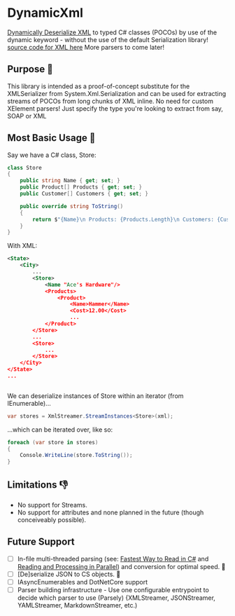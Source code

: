 # DynamicXml
[Dynamically Deserialize XML](https://github.com/MikePreston17/DynamicXml) to typed C# classes (POCOs) by use of the dynamic keyword - without the use of the default Serialization library!  [source code for XML here](https://github.com/MikePreston17/DynamicXml/blob/master/Parsely/DynamicXml/Classes/XmlStreamer.cs)  More parsers to come later!

## Purpose :8ball:
This library is intended as a proof-of-concept substitute for the XMLSerializer from System.Xml.Serialization and can be used for extracting streams of POCOs from long chunks of XML inline.  No need for custom XElement parsers!  Just specify the type you're looking to extract from say, SOAP or XML


## Most Basic Usage :wrench:

Say we have a C# class, Store:

```csharp
class Store
{
    public string Name { get; set; }
    public Product[] Products { get; set; }
    public Customer[] Customers { get; set; }        

    public override string ToString()
    {
        return $"{Name}\n Products: {Products.Length}\n Customers: {Customers.Length}";
    }
}

```
With XML:
```xml
<State>
    <City>
        ...
        <Store>
            <Name "Ace's Hardware"/>
            <Products>
                <Product>
                    <Name>Hammer</Name>
                    <Cost>12.00</Cost>
                    ...
            </Product>
        </Store>
        ...
        <Store>
            ...
        </Store>
    </City>
</State>
...
    
```


We can deserialize instances of Store within an iterator (from IEnumerable)...

```csharp
var stores = XmlStreamer.StreamInstances<Store>(xml);
```

...which can be iterated over, like so:

```csharp
foreach (var store in stores)
{
    Console.WriteLine(store.ToString());
}
```

## Limitations :thumbsdown:
* No support for Streams.
* No support for attributes and none planned in the future (though conceiveably possible).

## Future Support
- [ ] In-file multi-threaded parsing (see: [Fastest Way to Read in C#](https://cc.davelozinski.com/c-sharp/the-fastest-way-to-read-and-process-text-files) and [Reading and Processing in Parallel](https://cc.davelozinski.com/code/c-sharp-code/read-lines-in-batches-process-in-parallel)) and conversion for optimal speed. :camel:
- [ ] [De]serialize JSON to CS objects. :apple:
- [ ] IAsyncEnumerables and DotNetCore support
- [ ] Parser building infrastructure - Use one configurable entrypoint to decide which parser to use (Parsely) {XMLStreamer, JSONStreamer, YAMLStreamer, MarkdownStreamer, etc.)
